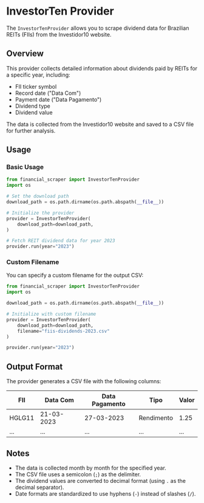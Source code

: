 # InvestorTen Provider

The `InvestorTenProvider` allows you to scrape dividend data for Brazilian REITs (FIIs) from the Investidor10 website.

## Overview

This provider collects detailed information about dividends paid by REITs for a specific year, including:

- FII ticker symbol
- Record date ("Data Com")
- Payment date ("Data Pagamento")
- Dividend type
- Dividend value

The data is collected from the Investidor10 website and saved to a CSV file for further analysis.

## Usage

### Basic Usage

```python
from financial_scraper import InvestorTenProvider
import os

# Set the download path
download_path = os.path.dirname(os.path.abspath(__file__))

# Initialize the provider
provider = InvestorTenProvider(
    download_path=download_path,
)

# Fetch REIT dividend data for year 2023
provider.run(year="2023")
```

### Custom Filename

You can specify a custom filename for the output CSV:

```python
from financial_scraper import InvestorTenProvider
import os

download_path = os.path.dirname(os.path.abspath(__file__))

# Initialize with custom filename
provider = InvestorTenProvider(
    download_path=download_path,
    filename="fiis-dividends-2023.csv"
)

provider.run(year="2023")
```

## Output Format

The provider generates a CSV file with the following columns:

| FII | Data Com | Data Pagamento | Tipo | Valor |
|-----|----------|---------------|------|-------|
| HGLG11 | 21-03-2023 | 27-03-2023 | Rendimento | 1.25 |
| ... | ... | ... | ... | ... |

## Notes

- The data is collected month by month for the specified year.
- The CSV file uses a semicolon (`;`) as the delimiter.
- The dividend values are converted to decimal format (using `.` as the decimal separator).
- Date formats are standardized to use hyphens (`-`) instead of slashes (`/`).